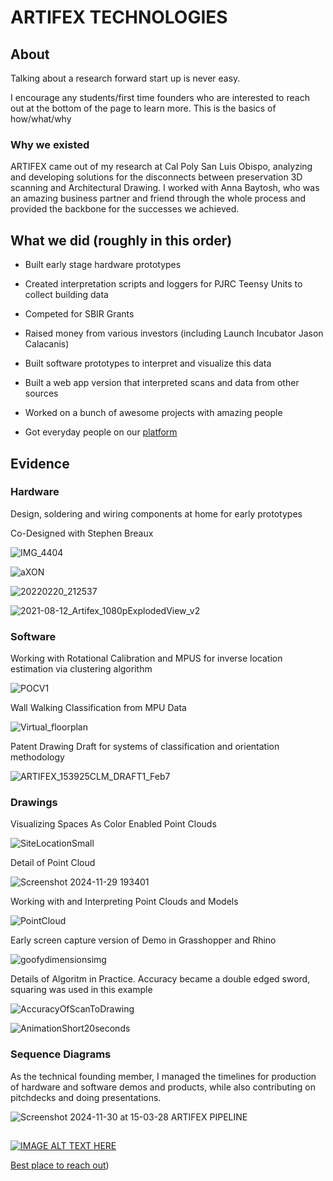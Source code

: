 # ARTIFEX TECHNOLOGIES

## About

Talking about a research forward start up is never easy.

I encourage any students/first time founders who are interested to reach out at the bottom of the page to learn more. This is the basics of how/what/why

### Why we existed

ARTIFEX came out of my research at Cal Poly San Luis Obispo, analyzing and developing solutions for the disconnects between preservation 3D scanning and Architectural Drawing. I worked with Anna Baytosh, who was an amazing business partner and friend through the whole process and provided the backbone for the successes we achieved.

## What we did (roughly in this order)

* Built early stage hardware prototypes

* Created interpretation scripts and loggers for PJRC Teensy Units to collect building data

* Competed for SBIR Grants

* Raised money from various investors (including Launch Incubator Jason Calacanis)

* Built software prototypes to interpret and visualize this data

* Built a web app version that interpreted scans and data from other sources

* Worked on a bunch of awesome projects with amazing people

* Got everyday people on our [platform](artifex.tools)



## Evidence

### Hardware

Design, soldering and wiring components at home for early prototypes

Co-Designed with Stephen Breaux

![IMG_4404](https://github.com/user-attachments/assets/50c8be42-e948-4217-8cba-6acae8a3a802)

![aXON](https://github.com/user-attachments/assets/fb98b756-271f-4037-beac-30b643a707ed)

![20220220_212537](https://github.com/user-attachments/assets/8584aec0-e064-425b-8e28-cc25a16b3d7e)

![2021-08-12_Artifex_1080pExplodedView_v2](https://github.com/user-attachments/assets/25402ee3-2e7f-4f15-b278-46c8192c42d1)



### Software

Working with Rotational Calibration and MPUS for inverse location estimation via clustering algorithm

![POCV1](https://github.com/user-attachments/assets/b5111e18-49a7-400d-a0d0-6413a74441ca)

Wall Walking Classification from MPU Data

![Virtual_floorplan](https://github.com/user-attachments/assets/84bb85c9-1b3f-4925-ac35-7eb078768e71)

Patent Drawing Draft for systems of classification and orientation methodology

![ARTIFEX_153925CLM_DRAFT1_Feb7](https://github.com/user-attachments/assets/78d24eaa-a99f-4fa4-9944-96618a72d78b)



### Drawings

Visualizing Spaces As Color Enabled Point Clouds

![SiteLocationSmall](https://github.com/user-attachments/assets/9424724c-c575-4b05-bb09-175384b7ea48)

Detail of Point Cloud

![Screenshot 2024-11-29 193401](https://github.com/user-attachments/assets/1a3664e1-1bb6-4c2b-abd1-91fd28c5d174)


Working with and Interpreting Point Clouds and Models

![PointCloud](https://github.com/user-attachments/assets/4b570ba3-4109-48e9-bc2d-78a6f4375ad4)

Early screen capture version of Demo in Grasshopper and Rhino

![goofydimensionsimg](https://github.com/user-attachments/assets/83d42982-5e11-4fc8-8f25-6c39b7a60b6c)

Details of Algoritm in Practice. Accuracy became a double edged sword, squaring was used in this example

![AccuracyOfScanToDrawing](https://github.com/user-attachments/assets/1e9deec7-2c02-4e72-8d55-7fc4a42e2ab2)

![AnimationShort20seconds](https://github.com/user-attachments/assets/ab05a158-96ab-435e-a81a-c8793d7109e9)



### Sequence Diagrams 
As the technical founding member, I managed the timelines for production of hardware and software demos and products, while also contributing on pitchdecks and doing presentations.



![Screenshot 2024-11-30 at 15-03-28 ARTIFEX PIPELINE](https://github.com/user-attachments/assets/b53608a1-9bc4-49c3-8718-b45824797106)

## 

[![IMAGE ALT TEXT HERE](https://img.youtube.com/vi/XjM16xWX3m4/0.jpg)](https://www.youtube.com/watch?v=XjM16xWX3m4)


[Best place to reach out](https://www.instagram.com/elijahreference/))
